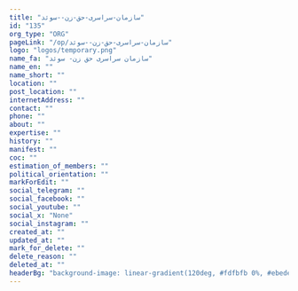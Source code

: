 ```yaml
---
title: "سازمان-سراسری-حق-زن--سوئد"
id: "135"
org_type: "ORG"
pageLink: "/op/سازمان-سراسری-حق-زن--سوئد"
logo: "logos/temporary.png"
name_fa: "سازمان سراسری حق زن- سوئد"
name_en: ""
name_short: ""
location: ""
post_location: ""
internetAddress: ""
contact: ""
phone: ""
about: ""
expertise: ""
history: ""
manifest: ""
coc: ""
estimation_of_members: ""
political_orientation: ""
markForEdit: ""
social_telegram: ""
social_facebook: ""
social_youtube: ""
social_x: "None"
social_instagram: ""
created_at: ""
updated_at: ""
mark_for_delete: ""
delete_reason: ""
deleted_at: ""
headerBg: "background-image: linear-gradient(120deg, #fdfbfb 0%, #ebedee 100%);"
---
```


